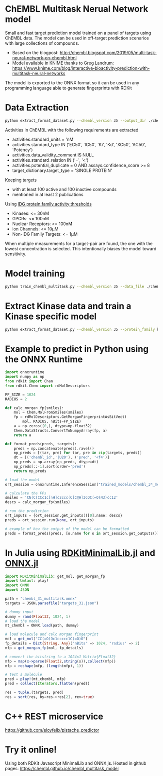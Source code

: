 # ChEMBL Multitask Nerual Network model

Small and fast target prediction model trained on a panel of targets using ChEMBL data. The model can be used in off-target prediction scenarios with large collections of compounds. 

- Based on the blogpost: http://chembl.blogspot.com/2019/05/multi-task-neural-network-on-chembl.html
- Model available in KNIME thanks to Greg Landrum: https://www.knime.com/blog/interactive-bioactivity-prediction-with-multitask-neural-networks

The model is exported to the ONNX format so it can be used in any programming language able to generate fingerprints with RDKit

# Data Extraction

```bash
python extract_format_dataset.py --chembl_version 35 --output_dir ./chembl_35/
```

Activities in ChEMBL with the following requirements are extracted

- activities.standard_units = 'nM'
- activities.standard_type IN ('EC50', 'IC50', 'Ki', 'Kd', 'XC50', 'AC50', 'Potency')
- activities.data_validity_comment IS NULL
- activities.standard_relation IN ('=', '<')
- activities.potential_duplicate = 0 AND assays.confidence_score >= 8
- target_dictionary.target_type = 'SINGLE PROTEIN'

Keeping targets

- with at least 100 active and 100 inactive compounds
- mentioned in at least 2 publications

Using [IDG protein family activity thresholds](https://druggablegenome.net/IDGProteinFamilies)

- Kinases: <= 30nM
- GPCRs: <= 100nM
- Nuclear Receptors: <= 100nM
- Ion Channels: <= 10μM
- Non-IDG Family Targets: <= 1μM

When multiple measurements for a target-pair are found, the one with the lowest concentration is selected. This intentionally biases the model toward sensitivity.


# Model training

```bash
python train_chembl_multitask.py --chembl_version 35 --data_file ./chembl_35/mt_data_35_all.h5 --output_dir ./chembl_35/
```

# Extract Kinase data and train a Kinase specific model

```bash
python extract_format_dataset.py --chembl_version 35 --protein_family kinase --output_dir ./kinase/ && python train_chembl_multitask.py --chembl_version 35 --data_file ./kinase/mt_data_35_kinase.h5 --output_dir ./kinase/
```

# Example to predict in Python using the ONNX Runtime

```Python
import onnxruntime
import numpy as np
from rdkit import Chem
from rdkit.Chem import rdMolDescriptors

FP_SIZE = 1024
RADIUS = 2

def calc_morgan_fp(smiles):
    mol = Chem.MolFromSmiles(smiles)
    fp = rdMolDescriptors.GetMorganFingerprintAsBitVect(
        mol, RADIUS, nBits=FP_SIZE)
    a = np.zeros((0,), dtype=np.float32)
    Chem.DataStructs.ConvertToNumpyArray(fp, a)
    return a

def format_preds(preds, targets):
    preds = np.concatenate(preds).ravel()
    np_preds = [(tar, pre) for tar, pre in zip(targets, preds)]
    dt = [('chembl_id','|U20'), ('pred', '<f4')]
    np_preds = np.array(np_preds, dtype=dt)
    np_preds[::-1].sort(order='pred')
    return np_preds

# load the model
ort_session = onnxruntime.InferenceSession("trained_models/chembl_34_model/chembl_34_multitask.onnx", providers=['CPUExecutionProvider'])

# calculate the FPs
smiles = 'CN(C)CCc1c[nH]c2ccc(C[C@H]3COC(=O)N3)cc12'
descs = calc_morgan_fp(smiles)

# run the prediction
ort_inputs = {ort_session.get_inputs()[0].name: descs}
preds = ort_session.run(None, ort_inputs)

# example of how the output of the model can be formatted
preds = format_preds(preds, [o.name for o in ort_session.get_outputs()])
```

# In Julia using [RDKitMinimalLib.jl](https://github.com/eloyfelix/RDKitMinimalLib.jl) and [ONNX.jl](https://github.com/FluxML/ONNX.jl)

```julia
import RDKitMinimalLib: get_mol, get_morgan_fp
import Umlaut: play!
import ONNX
import JSON

path = "chembl_31_multitask.onnx"
targets = JSON.parsefile("targets_31.json")

# dummy input
dummy = rand(Float32, 1024, 1)
# load the model
mt_chembl = ONNX.load(path, dummy)

# load molecule and calc morgan fingerprint
mol = get_mol("CC(=O)Oc1ccccc1C(=O)O")
fp_details = Dict{String, Any}("nBits" => 1024, "radius" => 2)
mfp = get_morgan_fp(mol, fp_details)

# convert the bitstring to a 1024×1 Matrix{Float32}
mfp = map(x->parse(Float32,string(x)),collect(mfp))
mfp = reshape(mfp, (length(mfp), 1))

# test a molecule
pred = play!(mt_chembl, mfp)
pred = collect(Iterators.flatten(pred))

res = tuple.(targets, pred)
res = sort(res, by=res->res[2], rev=true)
```

# C++ REST microservice

https://github.com/eloyfelix/pistache_predictor

# Try it online!

Using both RDKit Javascript MinimalLib and ONNX.js. Hosted in github pages: https://chembl.github.io/chembl_multitask_model
